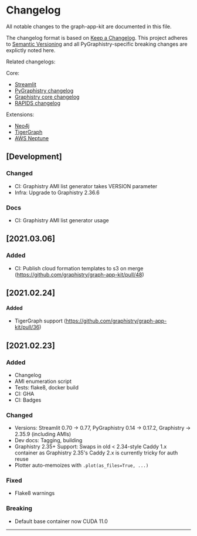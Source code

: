 # Changelog

All notable changes to the graph-app-kit are documented in this file.

The changelog format is based on [Keep a Changelog](https://keepachangelog.com/en/1.0.0/). This project adheres to [Semantic Versioning](https://semver.org/spec/v2.0.0.html) and all PyGraphistry-specific breaking changes are explictly noted here.

Related changelogs:

Core:
* [Streamlit](https://docs.streamlit.io/en/stable/changelog.html)
* [PyGraphistry changelog](https://github.com/graphistry/pygraphistry/blob/master/CHANGELOG.md)
* [Graphistry core changelog](https://graphistry.zendesk.com/hc/en-us/articles/360033184174-Enterprise-Release-List-Downloads)
* [RAPIDS changelog](https://github.com/rapidsai/cudf/releases)

Extensions:
* [Neo4j](https://neo4j.com/release-notes/)
* [TigerGraph](https://docs.tigergraph.com/faqs/change-log-1)
* [AWS Neptune](https://docs.aws.amazon.com/neptune/latest/userguide/doc-history.html)


## [Development]

### Changed

* CI: Graphistry AMI list generator takes VERSION parameter
* Infra: Upgrade to Graphistry 2.36.6

### Docs

* CI: Graphistry AMI list generator usage

## [2021.03.06]

### Added

* CI: Publish cloud formation templates to s3 on merge (https://github.com/graphistry/graph-app-kit/pull/48)

## [2021.02.24]

#### Added

* TigerGraph support (https://github.com/graphistry/graph-app-kit/pull/36)

## [2021.02.23]

### Added

* Changelog
* AMI enumeration script
* Tests: flake8, docker build
* CI: GHA
* CI: Badges

### Changed

* Versions: Streamlit 0.70 -> 0.77, PyGraphistry 0.14 -> 0.17.2, Graphistry -> 2.35.9 (including AMIs)
* Dev docs: Tagging, building
* Graphistry 2.35+ Support: Swaps in old < 2.34-style Caddy 1.x container as Graphistry 2.35's Caddy 2.x is currently tricky for auth reuse
* Plotter auto-memoizes with `.plot(as_files=True, ...)`

### Fixed

* Flake8 warnings

### Breaking

* Default base container now CUDA 11.0

---
